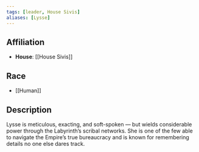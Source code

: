 ```yaml
---
tags: [leader, House Sivis]
aliases: [Lysse]
---
```


## Affiliation
- **House**: [[House Sivis]]

## Race
- [[Human]]

## Description
Lysse is meticulous, exacting, and soft-spoken — but wields considerable power through the Labyrinth’s scribal networks. She is one of the few able to navigate the Empire’s true bureaucracy and is known for remembering details no one else dares track.
